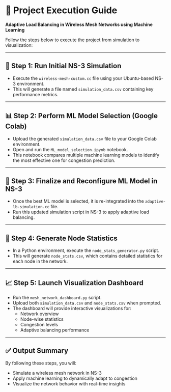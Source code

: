 # 🚀 Project Execution Guide  
**Adaptive Load Balancing in Wireless Mesh Networks using Machine Learning**

Follow the steps below to execute the project from simulation to visualization:

---

## 🔧 Step 1: Run Initial NS-3 Simulation
- Execute the `wireless-mesh-custom.cc` file using your Ubuntu-based NS-3 environment.
- This will generate a file named `simulation_data.csv` containing key performance metrics.

---

## 📊 Step 2: Perform ML Model Selection (Google Colab)
- Upload the generated `simulation_data.csv` file to your Google Colab environment.
- Open and run the `ML_model_selection.ipynb` notebook.
- This notebook compares multiple machine learning models to identify the most effective one for congestion prediction.

---

## 🧠 Step 3: Finalize and Reconfigure ML Model in NS-3
- Once the best ML model is selected, it is re-integrated into the `adaptive-lb-simulation.cc` file.
- Run this updated simulation script in NS-3 to apply adaptive load balancing.

---

## 📁 Step 4: Generate Node Statistics
- In a Python environment, execute the `node_stats_generator.py` script.
- This will generate `node_stats.csv`, which contains detailed statistics for each node in the network.

---

## 📈 Step 5: Launch Visualization Dashboard
- Run the `mesh_network_dashboard.py` script.
- Upload both `simulation_data.csv` and `node_stats.csv` when prompted.
- The dashboard will provide interactive visualizations for:
  - Network overview
  - Node-wise statistics
  - Congestion levels
  - Adaptive balancing performance

---

## ✅ Output Summary
By following these steps, you will:
- Simulate a wireless mesh network in NS-3
- Apply machine learning to dynamically adapt to congestion
- Visualize the network behavior with real-time insights
